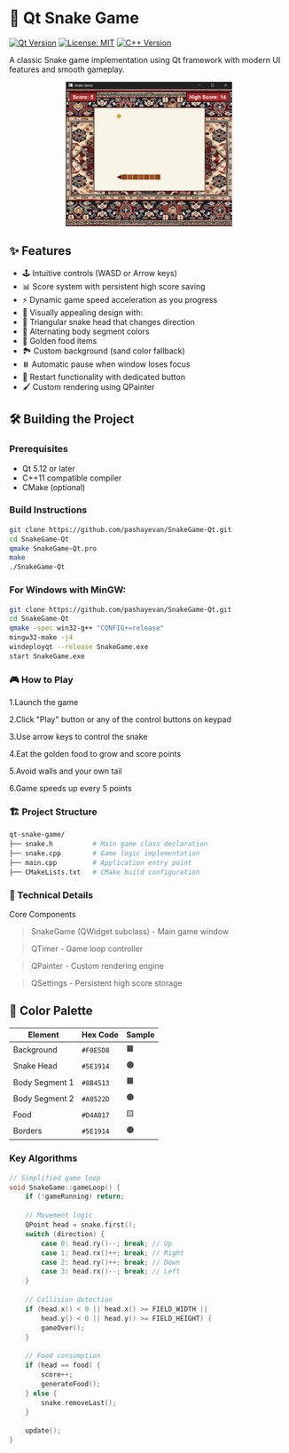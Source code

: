 # 🐍 Qt Snake Game

[![Qt Version](https://img.shields.io/badge/Qt-5.12%2B-brightgreen)](https://www.qt.io/)
[![License: MIT](https://img.shields.io/badge/License-MIT-yellow.svg)](https://opensource.org/licenses/MIT)
[![C++ Version](https://img.shields.io/badge/C%2B%2B-11%2B-blue)](https://isocpp.org/)

A classic Snake game implementation using Qt framework with modern UI features and smooth gameplay.

<p align="center">
  <img src="snake.png" style="width: 300px;" />
</p>

## ✨ Features

- 🕹️ Intuitive controls (WASD or Arrow keys)
- 📊 Score system with persistent high score saving
- ⚡ Dynamic game speed acceleration as you progress
- 🎨 Visually appealing design with:
- 🐍 Triangular snake head that changes direction
- 🌳 Alternating body segment colors
- 🍪 Golden food items
- 🏞 Custom background (sand color fallback)
- ⏸️ Automatic pause when window loses focus
- 🔄 Restart functionality with dedicated button
- 🖌️ Custom rendering using QPainter

## 🛠️ Building the Project

### Prerequisites
- Qt 5.12 or later
- C++11 compatible compiler
- CMake (optional)

### Build Instructions
```bash
git clone https://github.com/pashayevan/SnakeGame-Qt.git
cd SnakeGame-Qt
qmake SnakeGame-Qt.pro
make
./SnakeGame-Qt

```

### For Windows with MinGW:
```bash
git clone https://github.com/pashayevan/SnakeGame-Qt.git
cd SnakeGame-Qt
qmake -spec win32-g++ "CONFIG+=release"
mingw32-make -j4
windeployqt --release SnakeGame.exe
start SnakeGame.exe
```

### 🎮 How to Play

1.Launch the game

2.Click "Play" button or any of the control buttons on keypad

3.Use arrow keys to control the snake

4.Eat the golden food to grow and score points

5.Avoid walls and your own tail

6.Game speeds up every 5 points

### 🏗️ Project Structure
```bash
qt-snake-game/
├── snake.h          # Main game class declaration
├── snake.cpp        # Game logic implementation
├── main.cpp         # Application entry point
├── CMakeLists.txt   # CMake build configuration

```

### 🧠 Technical Details
Core Components
> SnakeGame (QWidget subclass) - Main game window

> QTimer - Game loop controller

> QPainter - Custom rendering engine

> QSettings - Persistent high score storage

## 🎨 Color Palette

| Element         | Hex Code  | Sample |
|-----------------|-----------|--------|
| Background      | `#F0E5D8` | 🟫      |
| Snake Head      | `#5E1914` | 🟤      |
| Body Segment 1  | `#8B4513` | 🟫      |
| Body Segment 2  | `#A0522D` | 🟤      |
| Food            | `#D4A017` | 🟨      |
| Borders         | `#5E1914` | 🟤      |

### Key Algorithms
```cpp
// Simplified game loop
void SnakeGame::gameLoop() {
    if (!gameRunning) return;
    
    // Movement logic
    QPoint head = snake.first();
    switch (direction) {
        case 0: head.ry()--; break; // Up
        case 1: head.rx()++; break; // Right
        case 2: head.ry()++; break; // Down
        case 3: head.rx()--; break; // Left
    }
    
    // Collision detection
    if (head.x() < 0 || head.x() >= FIELD_WIDTH || 
        head.y() < 0 || head.y() >= FIELD_HEIGHT) {
        gameOver();
    }
    
    // Food consumption
    if (head == food) {
        score++;
        generateFood();
    } else {
        snake.removeLast();
    }
    
    update();
}
```


